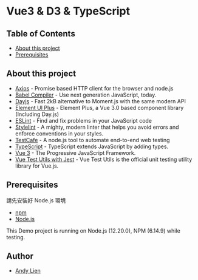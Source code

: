 # Vue3 & D3 & TypeScript

<!-- <p align="center">
    <img src="./iconForReadme.png" alt="logo" width="256" height="147">
</p> -->

## Table of Contents
- [About this project](#about-this-project)
- [Prerequisites](#prerequisites)

## About this project 

- [Axios](https://github.com/axios/axios) - Promise based HTTP client for the browser and node.js
- [Babel Compiler](https://babeljs.io/) - Use next generation JavaScript, today.
- [Dayjs](https://day.js.org/) - Fast 2kB alternative to Moment.js with the same modern API
- [Element UI Plus](https://element-plus.org/#/en-US) - Element Plus, a Vue 3.0 based component library (Including Day.js)
- [ESLint](https://eslint.org/) - Find and fix problems in your JavaScript code
- [Stylelint](https://stylelint.io/) - A mighty, modern linter that helps you avoid errors and enforce conventions in your styles.
- [TestCafe](https://devexpress.github.io/testcafe/) - A node.js tool to automate
end-to-end web testing
- [TypeScript](https://www.typescriptlang.org/) - TypeScript extends JavaScript by adding types.
- [Vue 3](https://v3.vuejs.org/) - The Progressive JavaScript Framework.
- [Vue Test Utils with Jest](https://vue-test-utils.vuejs.org/guides/) - Vue Test Utils is the official unit testing utility library for Vue.js.

## Prerequisites
<p>請先安裝好 Node.js 環境</p>

- [npm](https://www.npmjs.com/get-npm)
- [Node.js](https://nodejs.org/en/download/)

This Demo project is running on Node.js (12.20.0), NPM (6.14.9) while testing.

<!-- ## Clone / Download
1. Clone this repository to your local machine
2. Start your development :)

```
$ git clone https://github.com/andy922200/vue3-typescript-jest-elementUI-testcafe.git
``` -->

<!-- ## Related Scripts

**1. Enter the project folder**
```
> Open a new terminal window and enter the folder
$ cd <project folder>
```
**2. Install packages via npm**
```
$ npm install
```
**3. Compiles the webpack for development**
```
$ npm run serve // port:8080
```
**4. Fix the coding style automatically ( js / html )**
```
$ npm run format
```
**5. Check the css coding style**
```
$ npm run check-css
```

**6. Fix the css coding style automatically**
```
$ npm run format-css
```

**7. Execute Unit Test**
```
$ npm run test-jest
```

**8. Clean Unit Test Cache**
```
$ npm run test-jest-clean
```
**9. Execute E2E Test**
```
$ npm run test-e2e
``` -->

## Author
- [Andy Lien](https://github.com/andy922200)
